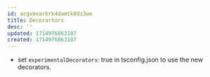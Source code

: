 ```yaml
---
id: acgxmxarkrk4damtk0dz3we
title: Decorartors
desc: ''
updated: 1714976863187
created: 1714976863187
---
```

- set `experimentalDecorators`: true in tsconfig.json to use the new decorators.